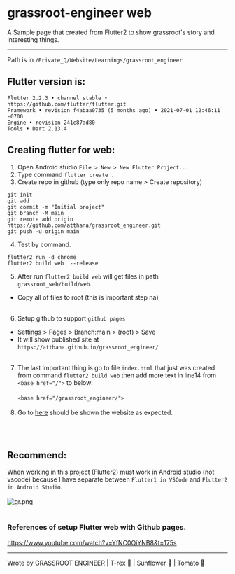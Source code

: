 # grassroot-engineer web
A Sample page that created from Flutter2 to show grassroot's story and interesting things.



---

Path is in `/Private_Q/Website/Learnings/grassroot_engineer`

## Flutter version is: 
```
Flutter 2.2.3 • channel stable • https://github.com/flutter/flutter.git
Framework • revision f4abaa0735 (5 months ago) • 2021-07-01 12:46:11 -0700
Engine • revision 241c87ad80
Tools • Dart 2.13.4
```
## Creating flutter for web:

1. Open Android studio `File > New > New Flutter Project...`
2. Type command `flutter create .`
3. Create repo in github (type only repo name > Create repository)
```
git init
git add .
git commit -m "Initial project"
git branch -M main
git remote add origin https://github.com/atthana/grassroot_engineer.git
git push -u origin main
```
4. Test by command.
```
flutter2 run -d chrome
flutter2 build web  --release
```
5. After run `flutter2 build web` will get files in path `grassroot_web/build/web`.
-  Copy all of files to root (this is important step na)
<br><br>
6. Setup github to support `github pages`
- Settings > Pages > Branch:main > (root) > Save
- It will show published site at `https://atthana.github.io/grassroot_engineer/`
<br><br>
7. The last important thing is go to file `index.html` that just was created from command `flutter2 build web` then add more text in line14 from `<base href="/">` to below:<br><br>
```<base href="/grassroot_engineer/">```
<br><br>
8. Go to [here](https://atthana.github.io/grassroot_engineer/) should be shown the website as expected.

<br><br>

## Recommend:
When working in this project (Flutter2) must work in Android studio (not vscode) because I have separate between `Flutter1 in VSCode` and `Flutter2 in Android Studio`.<br><br>
![gr.png](grassroot_web/Photo_readme/gr.png)
<br><br>
### References of setup Flutter web with Github pages.
https://www.youtube.com/watch?v=YfNC0QiYNB8&t=175s

---
Wrote by GRASSROOT ENGINEER | T-rex :t-rex: | Sunflower :sunflower: | Tomato :tomato:

